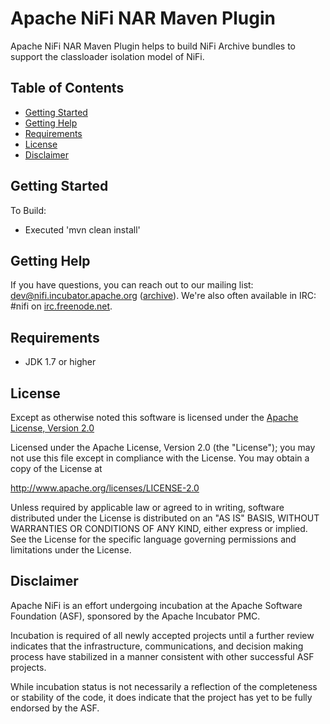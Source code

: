 # Apache NiFi NAR Maven Plugin

Apache NiFi NAR Maven Plugin helps to build NiFi Archive bundles to support the classloader isolation model of NiFi.

## Table of Contents

- [Getting Started](#getting-started)
- [Getting Help](#getting-help)
- [Requirements](#requirements)
- [License](#license)
- [Disclaimer](#disclaimer)

## Getting Started

To Build:
- Executed 'mvn clean install'

## Getting Help
If you have questions, you can reach out to our mailing list: dev@nifi.incubator.apache.org
([archive](http://mail-archives.apache.org/mod_mbox/incubator-nifi-dev)).
We're also often available in IRC: #nifi on
[irc.freenode.net](http://webchat.freenode.net/?channels=#nifi).


## Requirements
* JDK 1.7 or higher

## License

Except as otherwise noted this software is licensed under the
[Apache License, Version 2.0](http://www.apache.org/licenses/LICENSE-2.0.html)

Licensed under the Apache License, Version 2.0 (the "License");
you may not use this file except in compliance with the License.
You may obtain a copy of the License at

  http://www.apache.org/licenses/LICENSE-2.0

Unless required by applicable law or agreed to in writing, software
distributed under the License is distributed on an "AS IS" BASIS,
WITHOUT WARRANTIES OR CONDITIONS OF ANY KIND, either express or implied.
See the License for the specific language governing permissions and
limitations under the License.

## Disclaimer

Apache NiFi is an effort undergoing incubation at the Apache Software
Foundation (ASF), sponsored by the Apache Incubator PMC.

Incubation is required of all newly accepted projects until a further review
indicates that the infrastructure, communications, and decision making process
have stabilized in a manner consistent with other successful ASF projects.

While incubation status is not necessarily a reflection of the completeness
or stability of the code, it does indicate that the project has yet to be
fully endorsed by the ASF.

